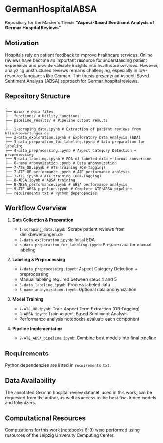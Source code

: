 # GermanHospitalABSA

Repository for the Master's Thesis **"Aspect-Based Sentiment Analysis of German Hospital Reviews"**

## Motivation

Hospitals rely on patient feedback to improve healthcare services. Online reviews have become an important resource for understanding patient experience and provide valuable insights into healthcare services. However, analyzing unstructured reviews remains challenging, especially in low-resource languages like German. This thesis presents an Aspect-Based Sentiment Analysis (ABSA) approach for German hospital reviews.

## Repository Structure
```
.
├── data/ # Data files
├── functions/ # Utility functions
├── pipeline_results/ # Pipeline output results
│
├── 1-scraping_data.ipynb # Extraction of patient reviews from klinikbewertungen.de
├── 2-data_exploration.ipynb # Exploratory Data Analysis (EDA)
├── 3-data_preparation_for_labeling.ipynb # Data preparation for labeling
├── 4-data_preprocessing.ipynb # Aspect Category Detection + preprocessing
├── 5-data_labeling.ipynb # EDA of labeled data + format conversion
├── 6-name_anonymization.ipynb # Data anonymization
├── 7-ATE_OB.ipynb # ATE training (OB-Tagging)
├── 7-ATE_OB_performance.ipynb # ATE performance analysis
├── 7-ATE.ipynb # ATE training (OBI-Tagging)
├── 8-ABSA.ipynb # ABSA training
├── 8-ABSA_performance.ipynb # ABSA performance analysis
├── 9-ATE_ABSA_pipeline.ipynb # Complete ATE+ABSA pipeline
└── requirements.txt # Python dependencies
```

## Workflow Overview

1. **Data Collection & Preparation**
   - `1-scraping_data.ipynb`: Scrape patient reviews from klinikbewertungen.de
   - `2-data_exploration.ipynb`: Initial EDA
   - `3-data_preparation_for_labeling.ipynb`: Prepare data for manual labeling

2. **Labeling & Preprocessing**
   - `4-data_preprocessing.ipynb`: Aspect Category Detection + preprocessing
   - Manual labeling required between steps 4 and 5
   - `5-data_labeling.ipynb`: Process labeled data
   - `6-name_anonymization.ipynb`: Optional data anonymization

3. **Model Training**
   - `7-ATE_OB.ipynb`: Train Aspect Term Extraction (OB-Tagging)
   - `8-ABSA.ipynb`: Train Aspect-Based Sentiment Analysis
   - Performance analysis notebooks evaluate each component

4. **Pipeline Implementation**
   - `9-ATE_ABSA_pipeline.ipynb`: Combine best models into final pipeline

## Requirements

Python dependencies are listed in `requirements.txt`.

## Data Availability

The annotated German hospital review dataset, used in this work, can be requested from the author, as well as access to the best fine-tuned models and tokenizers.

## Computational Resources

Computations for this work (notebooks 6-9) were performed using resources of the Leipzig University Computing Center.
